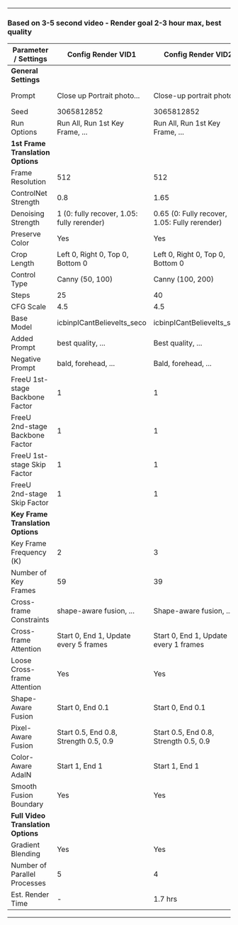 
---

### Based on 3-5 second video - Render goal 2-3 hour max, best quality

| Parameter / Settings             | Config Render VID1           | Config Render VID2      | Config Render VID3                      | Config Render VID4                      |
|----------------------------------|------------------------------|-------------------------|----------------------------------------|----------------------------------------|
| **General Settings**             |                              |                         |                                        |                                        |
| Prompt                           | Close up Portrait photo...   | Close-up portrait photo...| Close up Portrait photo of a happy... | Close-up Portrait photo of a happy...  |
| Seed                             | 3065812852                   | 3065812852              | 3065812852                             | 3065812852                             |
| Run Options                      | Run All, Run 1st Key Frame, ...| Run All, Run 1st Key Frame, ... | Run All, Run 1st Key Frame, ...    | Run All, Run 1st Key Frame, ...        |
| **1st Frame Translation Options**|                              |                         |                                        |                                        |
| Frame Resolution                 | 512                          | 512                     | 512                                    | 640                                    |
| ControlNet Strength              | 0.8                          | 1.65                    | 1.65                                   | 1.55                                   |
| Denoising Strength               | 1 (0: fully recover, 1.05: fully rerender)| 0.65 (0: Fully recover, 1.05: Fully rerender) | 0.75                                | 0.75                                   |
| Preserve Color                   | Yes                          | Yes                     | True                                   | Yes                                    |
| Crop Length                      | Left 0, Right 0, Top 0, Bottom 0| Left 0, Right 0, Top 0, Bottom 0 | Left 0, Right 0, Top 0, Bottom 0   | Left 0, Right 0, Top 0, Bottom 0       |
| Control Type                     | Canny (50, 100)              | Canny (100, 200)        | Canny (100, 200)                       | Canny (100, 200)                       |
| Steps                            | 25                           | 40                      | 20                                     | 20                                     |
| CFG Scale                        | 4.5                          | 4.5                     | 4.5                                    | 4.5                                    |
| Base Model                       | icbinpICantBelieveIts_seco   | icbinpICantBelieveIts_seco | icbinpICantBelieveIts_seco          | icbinpICantBelieveIts_seco             |
| Added Prompt                     | best quality, ...            | Best quality, ...       | Best quality, extremely detailed, ... | best quality, extremely detailed, full thick hair |
| Negative Prompt                  | bald, forehead, ...          | Bald, forehead, ...     | Bald, forehead, nude, ...              | bald, forehead, nude, ...              |
| FreeU 1st-stage Backbone Factor  | 1                            | 1                       | 1                                      | 1                                      |
| FreeU 2nd-stage Backbone Factor  | 1                            | 1                       | 1                                      | 1                                      |
| FreeU 1st-stage Skip Factor      | 1                            | 1                       | 1                                      | 1                                      |
| FreeU 2nd-stage Skip Factor      | 1                            | 1                       | 1                                      | 1                                      |
| **Key Frame Translation Options**|                              |                         |                                        |                                        |
| Key Frame Frequency (K)          | 2                            | 3                       | 1                                      | 1                                      |
| Number of Key Frames             | 59                           | 39                      | 74                                     | 74                                     |
| Cross-frame Constraints          | shape-aware fusion, ...      | Shape-aware fusion, ... | Shape-aware fusion, pixel-aware fusion, ... | Shape-aware fusion, pixel-aware fusion, Color-aware AdaIN |
| Cross-frame Attention            | Start 0, End 1, Update every 5 frames| Start 0, End 1, Update every 1 frames | Start 0, End 1, Update every 1 frames | Start 0, End 1, Update every 1 frames |
| Loose Cross-frame Attention      | Yes                          | Yes                     | True                                   | -                                      |
| Shape-Aware Fusion               | Start 0, End 0.1            | Start 0, End 0.1        | Start 0, End 0.1                       | 0 to 0.1                                |
| Pixel-Aware Fusion               | Start 0.5, End 0.8, Strength 0.5, 0.9 | Start 0.5, End 0.8, Strength 0.5, 0.9 | Start 0.5, End 0.8, Strength 0.5, 0.5 | Start 0.5, End 0.8, Strength 0.55, Detail Level 0.5 |
| Color-Aware AdaIN                | Start 1, End 1              | Start 1, End 1          | Start 1, End 1                         | -                                      |
| Smooth Fusion Boundary           | Yes                          | Yes                     | True                                   | Yes                                    |
| **Full Video Translation Options**|                             |                         |                                        |                                        |
| Gradient Blending                | Yes                          | Yes                     | True                                   | Yes                                    |
| Number of Parallel Processes     | 5                            | 4                       | 4                                      | 4                                      |
| Est. Render Time                 | -                            | 1.7 hrs                 | -                                      | 5+ hrs stopped 1/2 way through                                     |

---

